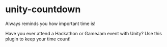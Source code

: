 # unity-countdown
Always reminds you how important time is!

Have you ever attend a Hackathon or GameJam event with Unity?
Use this plugin to keep your time count!

